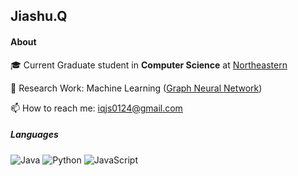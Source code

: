 ## Jiashu.Q

#### About
🎓 Current Graduate student in **Computer Science** at [Northeastern](https://www.northeastern.edu/)

🔬 Research Work: Machine Learning ([Graph Neural Network](https://dl.acm.org/doi/10.1145/3583780.3614834))

📫 How to reach me: [iqjs0124@gmail.com](mailto:iqjs0124@gmail.com)



##### Languages
![Java](https://img.shields.io/badge/-Java-007396?style=flat-square&logo=java&logoColor=white) ![Python](https://img.shields.io/badge/-Python-3776AB?style=flat-square&logo=python&logoColor=white)  ![JavaScript](https://img.shields.io/badge/-JavaScript-F7DF1E?style=flat-square&logo=javascript&logoColor=black)
